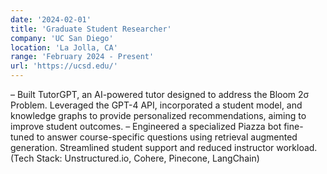 ```yaml
---
date: '2024-02-01'
title: 'Graduate Student Researcher'
company: 'UC San Diego'
location: 'La Jolla, CA'
range: 'February 2024 - Present'
url: 'https://ucsd.edu/'
---
```


– Built TutorGPT, an AI-powered tutor designed to address the Bloom 2σ Problem. Leveraged the GPT-4 API,
incorporated a student model, and knowledge graphs to provide personalized recommendations, aiming to
improve student outcomes.
– Engineered a specialized Piazza bot fine-tuned to answer course-specific questions using retrieval augmented
generation. Streamlined student support and reduced instructor workload. (Tech Stack: Unstructured.io,
Cohere, Pinecone, LangChain)
